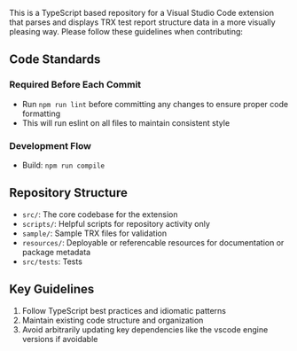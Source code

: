 This is a TypeScript based repository for a Visual Studio Code extension that parses and displays TRX test report structure data in a more visually pleasing way. Please follow these guidelines when contributing:

## Code Standards

### Required Before Each Commit

- Run `npm run lint` before committing any changes to ensure proper code formatting
- This will run eslint on all files to maintain consistent style

### Development Flow

- Build: `npm run compile`

## Repository Structure

- `src/`: The core codebase for the extension
- `scripts/`: Helpful scripts for repository activity only
- `sample/`: Sample TRX files for validation
- `resources/`: Deployable or referencable resources for documentation or package metadata
- `src/tests`: Tests

## Key Guidelines

1. Follow TypeScript best practices and idiomatic patterns
2. Maintain existing code structure and organization
3. Avoid arbitrarily updating key dependencies like the vscode engine versions if avoidable